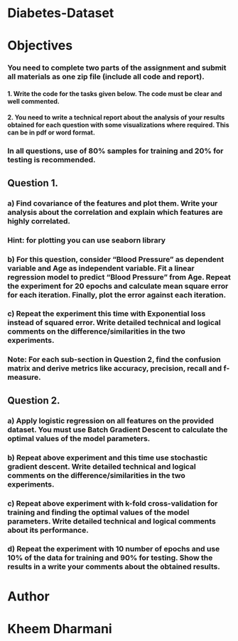 # Diabetes-Dataset

# Objectives 
### You need to complete two parts of the assignment and submit all materials as one zip file (include all code and report). 
#### 1. Write the code for the tasks given below. The code must be clear and well commented. 
#### 2. You need to write a technical report about the analysis of your results obtained for each question with some visualizations where required. This can be in pdf or word format. 

### In all questions, use of 80% samples for training and 20% for testing is recommended.

## Question 1. 
### a) Find covariance of the features and plot them. Write your analysis about the correlation and explain which features are highly correlated. 
### Hint: for plotting you can use seaborn library 
### b) For this question, consider “Blood Pressure” as dependent variable and Age as independent variable. Fit a linear regression model to predict “Blood Pressure” from Age. Repeat the experiment for 20 epochs and calculate mean square error for each iteration. Finally, plot the error against each iteration.
### c) Repeat the experiment this time with Exponential loss instead of squared error. Write detailed technical and logical comments on the difference/similarities in the two experiments.


### Note: For each sub-section in Question 2, find the confusion matrix and derive metrics like accuracy, precision, recall and f-measure. 

## Question 2. 
### a) Apply logistic regression on all features on the provided dataset. You must use Batch Gradient Descent to calculate the optimal values of the model parameters. 
### b) Repeat above experiment and this time use stochastic gradient descent. Write detailed technical and logical comments on the difference/similarities in the two experiments. 
### c) Repeat above experiment with k-fold cross-validation for training and finding the optimal values of the model parameters. Write detailed technical and logical comments about its performance. 
### d) Repeat the experiment with 10 number of epochs and use 10% of the data for training and 90% for testing. Show the results in a write your comments about the obtained results.

# Author
# Kheem Dharmani
